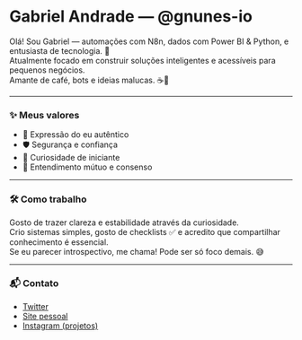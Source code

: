 # Gabriel Andrade — @gnunes-io

Olá! Sou Gabriel — automações com N8n, dados com Power BI & Python, e entusiasta de tecnologia. 🚀  
Atualmente focado em construir soluções inteligentes e acessíveis para pequenos negócios.  
Amante de café, bots e ideias malucas. ☕🤖

<hr>

### ✨ Meus valores
- 🌸 Expressão do eu autêntico  
- 🛡️ Segurança e confiança  
- 🧠 Curiosidade de iniciante  
- 🤝 Entendimento mútuo e consenso  

<hr>

### 🛠️ Como trabalho
Gosto de trazer clareza e estabilidade através da curiosidade.  
Crio sistemas simples, gosto de checklists ✅ e acredito que compartilhar conhecimento é essencial.  
Se eu parecer introspectivo, me chama! Pode ser só foco demais. 😅

<hr>

### 📬 Contato
- [Twitter](https://twitter.com/seutwitter)  
- [Site pessoal](https://seusite.com)  
- [Instagram (projetos)](https://instagram.com/seuinsta)
